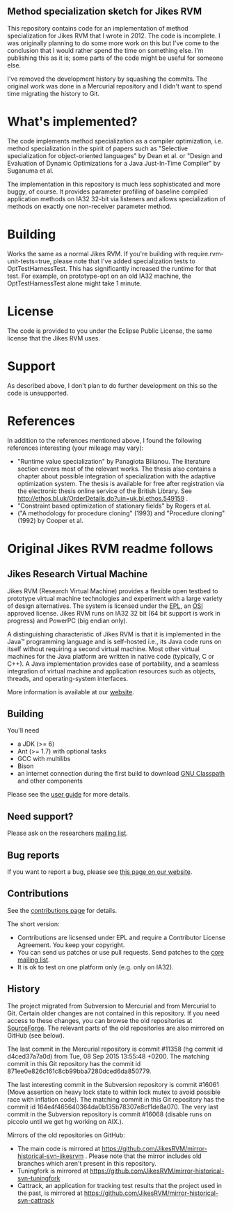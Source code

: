 ## Method specialization sketch for Jikes RVM

This repository contains code for an implementation of method specialization for Jikes RVM that I wrote in 2012. The code is incomplete. I was originally planning to do some more work on this but I've come to the conclusion that I would rather spend the time on something else. I'm publishing this as it is; some parts of the code might be useful for someone else.

I've removed the development history by squashing the commits. The original work was done in a Mercurial repository and I didn't want to spend time migrating the history to Git.

# What's implemented?
The code implements method specialization as a compiler optimization, i.e. method specialization in the spirit of papers such as "Selective specialization for object-oriented languages" by Dean et al. or "Design and Evaluation of Dynamic Optimizations for a Java Just-In-Time Compiler" by Suganuma et al.

The implementation in this repository is much less sophisticated and more buggy, of course. It provides parameter profiling of baseline compiled application methods on IA32 32-bit via listeners and allows specialization of methods on exactly one non-receiver parameter method.

# Building
Works the same as a normal Jikes RVM. If you're building with require.rvm-unit-tests=true, please note that I've added specialization tests to OptTestHarnessTest. This has significantly increased the runtime for that test. For example, on prototype-opt on an old IA32 machine, the OptTestHarnessTest alone might take 1 minute.

# License
The code is provided to you under the Eclipse Public License, the same license that the Jikes RVM uses.

# Support
As described above, I don't plan to do further development on this so the code is unsupported.

# References
In addition to the references mentioned above, I found the following references interesting (your mileage may vary):
* "Runtime value specialization" by Panagiota Bilianou. The literature section covers most of the relevant works. The thesis also contains a chapter about possible integration of specialization with the adaptive optimization system. The thesis is available for free after registration via the electronic thesis online service of the British Library. See http://ethos.bl.uk/OrderDetails.do?uin=uk.bl.ethos.549159 .
* "Constraint based optimization of stationary fields" by Rogers et al.
* ("A methodology for procedure cloning" (1993) and "Procedure cloning"(1992) by Cooper et al.

# Original Jikes RVM readme follows

## Jikes Research Virtual Machine

Jikes RVM (Research Virtual Machine) provides a flexible open testbed to prototype virtual machine technologies and experiment with a large variety of design alternatives. The system is licensed under the [EPL](http://www.eclipse.org/legal/epl-v10.html), an [OSI](http://www.opensource.org/) approved license. Jikes RVM runs on IA32 32 bit (64 bit support is work in progress) and PowerPC (big endian only).

A distinguishing characteristic of Jikes RVM is that it is implemented in the Java™ programming language and is self-hosted i.e., its Java code runs on itself without requiring a second virtual machine. Most other virtual machines for the Java platform are written in native code (typically, C or C++). A Java implementation provides ease of portability, and a seamless integration of virtual machine and application resources such as objects, threads, and operating-system interfaces.

More information is available at our [website](http://www.jikesrvm.org).

## Building

You'll need

* a JDK (>= 6)
* Ant (>= 1.7) with optional tasks
* GCC with multilibs
* Bison
* an internet connection during the first build to download [GNU Classpath](http://www.gnu.org/software/classpath/) and other components

Please see the [user guide](http://www.jikesrvm.org/UserGuide/) for more details.

## Need support?

Please ask on the researchers [mailing list](http://www.jikesrvm.org/MailingLists/).

## Bug reports

If you want to report a bug, please see [this page on our website](http://www.jikesrvm.org/ReportingBugs/).

## Contributions

See the [contributions page](http://www.jikesrvm.org/Contributions/) for details. 

The short version:

* Contributions are licsensed under EPL and require a Contributor License Agreement. You keep your copyright.
* You can send us patches or use pull requests. Send patches to the [core mailing list](mailto:jikesrvm-core@lists.sourceforge.net).
* It is ok to test on one platform only (e.g. only on IA32).

## History

The project migrated from Subversion to Mercurial and from Mercurial to Git. Certain older changes are not contained in this repository. If you need access to these changes, you can browse the old repositories at [SourceForge](http://sourceforge.net/p/jikesrvm). The relevant parts of the old repositories are also mirrored on GitHub (see below).

The last commit in the Mercurial repository is commit #11358 (hg commit id d4ced37a7a0d) from Tue, 08 Sep 2015 13:55:48 +0200. The matching commit in this Git repository has the commit id 871ee0e826c161c8cb99bba7280dced6da850779.

The last interesting commit in the Subversion repository is commit #16061 (Move assertion on heavy lock state to within lock mutex to avoid possible race with inflation code). The matching commit in this Git repository has the commit id 164e4f465640364da0b135b78307e8cf1de8a070. The very last commit in the Subversion repository is commit #16068 (disable runs on piccolo until we get hg working on AIX.).

Mirrors of the old repositories on GitHub:

* The main code is mirrored at https://github.com/JikesRVM/mirror-historical-svn-jikesrvm . Please note that the mirror includes old branches which aren't present in this repository.
* Tuningfork is mirrored at https://github.com/JikesRVM/mirror-historical-svn-tuningfork
* Cattrack, an application for tracking test results that the project used in the past, is mirrored at https://github.com/JikesRVM/mirror-historical-svn-cattrack
